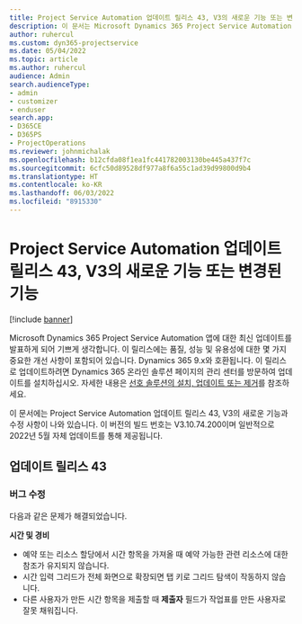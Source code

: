 ```yaml
---
title: Project Service Automation 업데이트 릴리스 43, V3의 새로운 기능 또는 변경된 기능
description: 이 문서는 Microsoft Dynamics 365 Project Service Automation 업데이트 릴리스 43, V3에서 사용할 수 있는 기능 및 수정 사항을 나열합니다.
author: ruhercul
ms.custom: dyn365-projectservice
ms.date: 05/04/2022
ms.topic: article
ms.author: ruhercul
audience: Admin
search.audienceType:
- admin
- customizer
- enduser
search.app:
- D365CE
- D365PS
- ProjectOperations
ms.reviewer: johnmichalak
ms.openlocfilehash: b12cfda08f1ea1fc441782003130be445a437f7c
ms.sourcegitcommit: 6cfc50d89528df977a8f6a55c1ad39d99800d9b4
ms.translationtype: HT
ms.contentlocale: ko-KR
ms.lasthandoff: 06/03/2022
ms.locfileid: "8915330"
---
```

# <a name="whats-new-or-changed-in-project-service-automation-update-release-43-v3"></a>Project Service Automation 업데이트 릴리스 43, V3의 새로운 기능 또는 변경된 기능

[!include [banner](../includes/psa-now-project-operations.md)]

Microsoft Dynamics 365 Project Service Automation 앱에 대한 최신 업데이트를 발표하게 되어 기쁘게 생각합니다. 이 릴리스에는 품질, 성능 및 유용성에 대한 몇 가지 중요한 개선 사항이 포함되어 있습니다. Dynamics 365 9.x와 호환됩니다. 이 릴리스로 업데이트하려면 Dynamics 365 온라인 솔루션 페이지의 관리 센터를 방문하여 업데이트를 설치하십시오. 자세한 내용은 [선호 솔루션의 설치, 업데이트 또는 제거](/power-platform/admin/install-remove-preferred-solution)를 참조하세요.

이 문서에는 Project Service Automation 업데이트 릴리스 43, V3의 새로운 기능과 수정 사항이 나와 있습니다. 이 버전의 빌드 번호는 V3.10.74.200이며 일반적으로 2022년 5월 자체 업데이트를 통해 제공됩니다.

## <a name="update-release-43"></a>업데이트 릴리스 43

### <a name="bug-fixes"></a>버그 수정

다음과 같은 문제가 해결되었습니다.


**시간 및 경비**

- 예약 또는 리소스 할당에서 시간 항목을 가져올 때 예약 가능한 관련 리소스에 대한 참조가 유지되지 않습니다.
- 시간 입력 그리드가 전체 화면으로 확장되면 탭 키로 그리드 탐색이 작동하지 않습니다.
- 다른 사용자가 만든 시간 항목을 제출할 때 **제출자** 필드가 작업표를 만든 사용자로 잘못 채워집니다.

